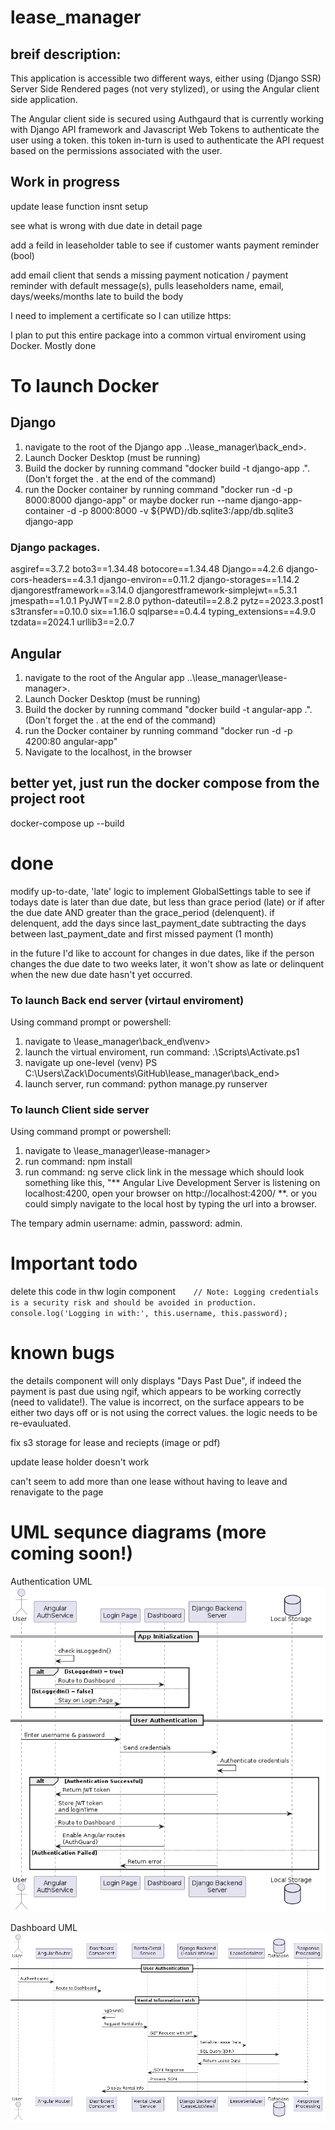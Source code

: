 # lease_manager

## breif description:

This application is accessible two different ways, either using (Django SSR) Server Side Rendered pages (not very stylized), or using the Angular client side application.

The Angular client side is secured using Authgaurd that is currently working with Django API framework and Javascript Web Tokens to authenticate the user using a token. this token in-turn is used to authenticate the API request based on the permissions associated with the user.

## Work in progress

update lease function insnt setup

see what is wrong with due date in detail page

add a feild in leaseholder table to see if customer wants payment reminder (bool)

add email client that sends a missing payment notication / payment reminder with default message(s), pulls leaseholders name, email, days/weeks/months late to build the body

I need to implement a certificate so I can utilize https:

I plan to put this entire package into a common virtual enviroment using Docker. Mostly done

# To launch Docker

## Django

1. navigate to the root of the Django app ..\lease_manager\back_end>.
2. Launch Docker Desktop (must be running)
3. Build the docker by running command "docker build -t django-app .". (Don't forget the . at the end of the command)
4. run the Docker container by running command "docker run -d -p 8000:8000 django-app"
   or maybe docker run --name django-app-container -d -p 8000:8000 -v ${PWD}/db.sqlite3:/app/db.sqlite3 django-app

### Django packages.

asgiref==3.7.2
boto3==1.34.48
botocore==1.34.48
Django==4.2.6
django-cors-headers==4.3.1
django-environ==0.11.2
django-storages==1.14.2
djangorestframework==3.14.0
djangorestframework-simplejwt==5.3.1
jmespath==1.0.1
PyJWT==2.8.0
python-dateutil==2.8.2
pytz==2023.3.post1
s3transfer==0.10.0
six==1.16.0
sqlparse==0.4.4
typing_extensions==4.9.0
tzdata==2024.1
urllib3==2.0.7

## Angular

1. navigate to the root of the Angular app ..\lease_manager\lease-manager>.
2. Launch Docker Desktop (must be running)
3. Build the docker by running command "docker build -t angular-app .". (Don't forget the . at the end of the command)
4. run the Docker container by running command "docker run -d -p 4200:80 angular-app"
5. Navigate to the localhost, in the browser

## better yet, just run the docker compose from the project root

docker-compose up --build

# done

modify up-to-date, 'late' logic to implement GlobalSettings table to see if todays date is later than due date, but less than grace period (late) or if after the due date AND greater than the grace_period (delenquent). if delenquent, add the days since last_payment_date subtracting the days between last_payment_date and first missed payment (1 month)

in the future I'd like to account for changes in due dates, like if the person changes the due date to two weeks later, it won't show as late or delinquent when the new due date hasn't yet occurred.

### To launch Back end server (virtaul enviroment)

Using command prompt or powershell:

1. navigate to \lease_manager\back_end\venv>
2. launch the virtual enviroment, run command: .\Scripts\Activate.ps1
3. navigate up one-level (venv) PS C:\Users\Zack\Documents\GitHub\lease_manager\back_end>
4. launch server, run command: python manage.py runserver

### To launch Client side server

Using command prompt or powershell:

1. navigate to \lease_manager\lease-manager>
2. run command: npm install
3. run command: ng serve click link in the message which should look something like this, "** Angular Live Development Server is listening on localhost:4200, open your browser on http://localhost:4200/ **. or you could simply navigate to the local host by typing the url into a browser.

The tempary admin username: admin, password: admin.

# Important todo

delete this code in thw login component`    // Note: Logging credentials is a security risk and should be avoided in production.
    console.log('Logging in with:', this.username, this.password);`

# known bugs

the details component will only displays "Days Past Due", if indeed the payment is past due using ngif, which appears to be working correctly (need to validate!). The value is incorrect, on the surface appears to be either two days off or is not using the correct values. the logic needs to be re-evauluated.

fix s3 storage for lease and reciepts (image or pdf)

update lease holder doesn't work

can't seem to add more than one lease without having to leave and renavigate to the page

# UML sequnce diagrams (more coming soon!)

Authentication UML
![Authentication UML](https://github.com/zackaryO/lease_manager/blob/main/UML/images/authenticationUML.png)

Dashboard UML
![Authentication UML](https://github.com/zackaryO/lease_manager/blob/main/UML/images/dashboardUML.png)
